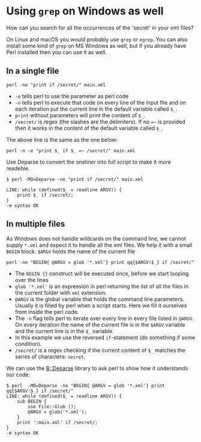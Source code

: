# Using `grep` on Windows as well

How can you search for all the occurrences of the 'secret' in your xml files?

On Linux and macOS you would probably use `grep` or `egrep`. You can also install some kind of `grep` on MS Windows as well, but if you already have Perl installed then you can use it as well.

## In a single file

```
perl -ne "print if /secret/" main.xml
```

* `-e` tells perl to use the parameter as perl code
* `-n` tells perl to execute that code on every line of the input file and on each iteration put the current line in the default variable called `$_`.
* `print` without parameters will print the content of `$_`.
* `/secret/` is regex (the slashes are the delimiters). If no `=~` is provided then it works in the content of the default variable called `$_`.

The above line is the same as the one below:

```
perl -n -e "print $_ if $_ =~ /secret/" main.xml
```

Use Deparse to convert the oneliner into full script to make it more readeble.

```
$ perl -MO=Deparse -ne "print if /secret/" main.xml

LINE: while (defined($_ = readline ARGV)) {
    print $_ if /secret/;
}
-e syntax OK
```



## In multiple files

As Windows does not handle wildcards on the command line, we cannot supply `*.xml` and expect it to handle all the xml files.
We help it with a small `BEGIN` block. `$ARGV` holds the name of the current file

```
perl -ne "BEGIN{ @ARGV = glob '*.xml'} print qq{$ARGV:$_} if /secret/"
```

* The `BEGIN {}` construct will be executed once, before we start looping over the lines
* `glob '*.xml'` is an expression in perl returning the list of all the files in the current folder with `xml` extension.
* `@ARGV` is the global variable that holds the command line parameters. Usually it is filled by perl when a script starts. Here we fill it ourselves from inside the perl code.
* The `-n` flag tells perl to iterate over every line in every file listed in `@ARGV`. On every iteration the name of the current file is in the `$ARGV` variable and the current line is in the `$_` variable.
* In this example we use the reversed `if`-statement (do something if some condition).
* `/secret/` is a regex checking if the current content of `$_` matches the series of characters: `secret`.


We can use the [B::Deparse](https://metacpan.org/pod/B::Deparse) library to ask perl to show how it understands our code:

```
$ perl  -MO=Deparse -ne "BEGIN{ @ARGV = glob '*.xml'} print qq{$ARGV:$_} if /secret/"
LINE: while (defined($_ = readline ARGV)) {
    sub BEGIN {
        use File::Glob ();
        @ARGV = glob('*.xml');
    }
    print ':main.xml' if /secret/;
}
-e syntax OK
```

